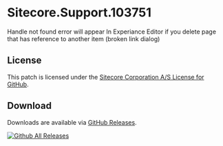 # Sitecore.Support.103751
Handle not found error will appear In Experiance Editor  if you delete page that has reference to another item (broken link dialog)

## License  
This patch is licensed under the [Sitecore Corporation A/S License for GitHub](https://github.com/sitecoresupport/Sitecore.Support.103751/blob/master/LICENSE).  

## Download  
Downloads are available via [GitHub Releases](https://github.com/sitecoresupport/Sitecore.Support.103751/releases).  

[![Github All Releases](https://img.shields.io/github/downloads/SitecoreSupport/Sitecore.Support.103751/total.svg)](https://github.com/SitecoreSupport/Sitecore.Support.103751/releases)
